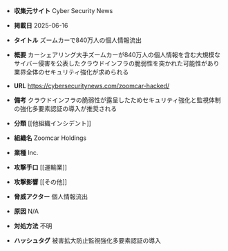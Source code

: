 - **収集元サイト**
Cyber Security News

- **掲載日**
2025-06-16

- **タイトル**
ズームカーで840万人の個人情報流出

- **概要**
カーシェアリング大手ズームカーが840万人の個人情報を含む大規模なサイバー侵害を公表したクラウドインフラの脆弱性を突かれた可能性があり業界全体のセキュリティ強化が求められる

- **URL**
https://cybersecuritynews.com/zoomcar-hacked/

- **備考**
クラウドインフラの脆弱性が露呈したためセキュリティ強化と監視体制の強化多要素認証の導入が推奨される

- **分類**
[[他組織インシデント]]

- **組織名**
Zoomcar Holdings

- **業種**
Inc.

- **攻撃手口**
[[運輸業]]

- **攻撃影響**
[[その他]]

- **脅威アクター**
個人情報流出

- **原因**
N/A

- **対処方法**
不明

- **ハッシュタグ**
被害拡大防止監視強化多要素認証の導入
